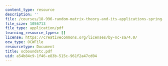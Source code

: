 ```yaml
---
content_type: resource
description: ''
file: /courses/18-996-random-matrix-theory-and-its-applications-spring-2004/a54b84c91f46e83b515c961f2a47cd04_ocboundstc.pdf
file_size: 1056713
file_type: application/pdf
learning_resource_types: []
license: https://creativecommons.org/licenses/by-nc-sa/4.0/
ocw_type: OCWFile
resourcetype: Document
title: ocboundstc.pdf
uid: a54b84c9-1f46-e83b-515c-961f2a47cd04
---
```

